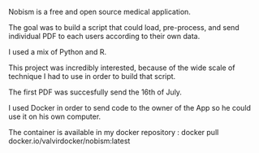 

Nobism is a free and open source medical application.

The goal was to build a script that could load, pre-process, and send individual PDF to each users according to their own data.

I used a mix of Python and R.

This project was incredibly interested, because of the wide scale of technique I had to use in order to build that script.

The first PDF was succesfully send the 16th of July.

I used Docker in order to send code to the owner of the App so he could use it on his own computer.

The container is available in my docker repository : docker pull docker.io/valvirdocker/nobism:latest

